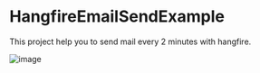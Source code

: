 # HangfireEmailSendExample
This project help you to send mail every 2 minutes with hangfire.

![image](https://user-images.githubusercontent.com/4595323/129960689-cacc97a9-ee72-4e4e-b165-9e96153ab62f.png)

